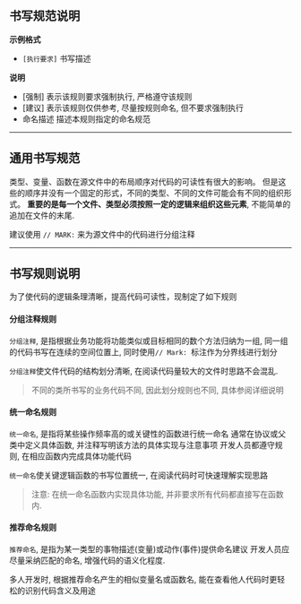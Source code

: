 ## 书写规范说明

**示例格式**

* `[执行要求]` 书写描述

**说明**
* [强制] 表示该规则要求强制执行, 严格遵守该规则
* [建议] 表示该规则仅供参考, 尽量按规则命名, 但不要求强制执行
* 命名描述 描述本规则指定的命名规范

---

## 通用书写规范
类型、变量、函数在源文件中的布局顺序对代码的可读性有很大的影响。
但是这些的顺序并没有一个固定的形式，不同的类型、不同的文件可能会有不同的组织形式。
**重要的是每一个文件、类型必须按照一定的逻辑来组织这些元素**, 不能简单的追加在文件的末尾. 

建议使用 `// MARK:` 来为源文件中的代码进行分组注释

---

## 书写规则说明
为了使代码的逻辑条理清晰，提高代码可读性，现制定了如下规则

#### 分组注释规则
`分组注释`, 是指根据业务功能将功能类似或目标相同的数个方法归纳为一组, 同一组的代码书写在连续的空间位置上, 同时使用`// Mark: `标注作为分界线进行划分

`分组注释`使文件代码的结构划分清晰, 在阅读代码量较大的文件时思路不会混乱.

> 不同的类所书写的业务代码不同, 因此划分规则也不同, 具体参阅详细说明

#### 统一命名规则
`统一命名`, 是指将某些操作频率高的或关键性的函数进行统一命名
通常在协议或父类中定义具体函数, 并注释写明该方法的具体实现与注意事项
开发人员都遵守规则, 在相应函数内完成具体功能代码

`统一命名`使关键逻辑函数的书写位置统一, 在阅读代码时可快速理解实现思路

> 注意: 在统一命名函数内实现具体功能, 并非要求所有代码都直接写在函数内. 

#### 推荐命名规则
`推荐命名`, 是指为某一类型的事物描述(变量)或动作(事件)提供命名建议
开发人员应尽量采纳匹配的命名, 增强代码的语义化程度. 

多人开发时, 根据推荐命名产生的相似变量名或函数名, 能在查看他人代码时更轻松的识别代码含义及用途


